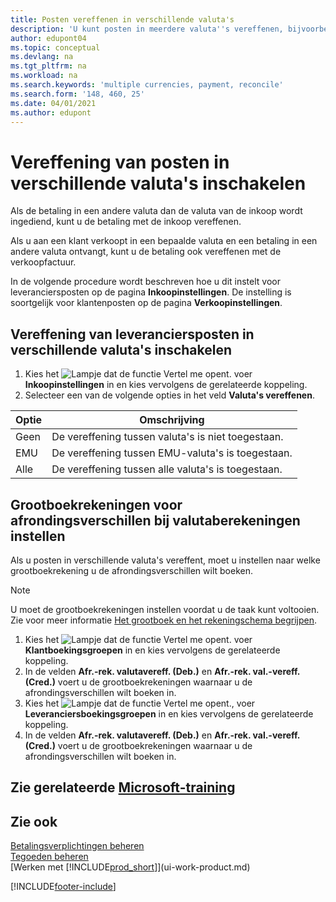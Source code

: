 ```yaml
---
title: Posten vereffenen in verschillende valuta's
description: 'U kunt posten in meerdere valuta''s vereffenen, bijvoorbeeld als u verkoopt in een bepaalde valuta en een betaling in een andere ontvangt.'
author: edupont04
ms.topic: conceptual
ms.devlang: na
ms.tgt_pltfrm: na
ms.workload: na
ms.search.keywords: 'multiple currencies, payment, reconcile'
ms.search.form: '148, 460, 25'
ms.date: 04/01/2021
ms.author: edupont
---
```

# <a name="enable-application-of-ledger-entries-in-different-currencies"></a>Vereffening van posten in verschillende valuta's inschakelen

Als de betaling in een andere valuta dan de valuta van de inkoop wordt ingediend, kunt u de betaling met de inkoop vereffenen.

Als u aan een klant verkoopt in een bepaalde valuta en een betaling in een andere valuta ontvangt, kunt u de betaling ook vereffenen met de verkoopfactuur.

In de volgende procedure wordt beschreven hoe u dit instelt voor leveranciersposten op de pagina **Inkoopinstellingen**. De instelling is soortgelijk voor klantenposten op de pagina **Verkoopinstellingen**.

## <a name="to-enable-application-of-vendor-ledger-entries-in-different-currencies"></a>Vereffening van leveranciersposten in verschillende valuta's inschakelen

1. Kies het ![Lampje dat de functie Vertel me opent.](media/ui-search/search_small.png "Vertel me wat u wilt doen") voer **Inkoopinstellingen** in en kies vervolgens de gerelateerde koppeling.
2. Selecteer een van de volgende opties in het veld **Valuta's vereffenen**.

| Optie | Omschrijving |
| --- | --- |
| Geen |De vereffening tussen valuta's is niet toegestaan. |
| EMU |De vereffening tussen EMU-valuta's is toegestaan. |
| Alle |De vereffening tussen alle valuta's is toegestaan. |

## <a name="to-set-up-gl-accounts-for-currency-application-rounding-differences"></a>Grootboekrekeningen voor afrondingsverschillen bij valutaberekeningen instellen

Als u posten in verschillende valuta's vereffent, moet u instellen naar welke grootboekrekening u de afrondingsverschillen wilt boeken.  

> [!NOTE]  
> U moet de grootboekrekeningen instellen voordat u de taak kunt voltooien. Zie voor meer informatie [Het grootboek en het rekeningschema begrijpen](finance-general-ledger.md).

1. Kies het ![Lampje dat de functie Vertel me opent.](media/ui-search/search_small.png "Vertel me wat u wilt doen") voer **Klantboekingsgroepen** in en kies vervolgens de gerelateerde koppeling.  
2. In de velden **Afr.-rek. valutavereff. (Deb.)** en  **Afr.-rek. val.-vereff. (Cred.)** voert u de grootboekrekeningen waarnaar u de afrondingsverschillen wilt boeken in.  
3. Kies het ![Lampje dat de functie Vertel me opent.](media/ui-search/search_small.png "Vertel me wat u wilt doen"), voer **Leveranciersboekingsgroepen** in en kies vervolgens de gerelateerde koppeling.  
4. In de velden **Afr.-rek. valutavereff. (Deb.)** en  **Afr.-rek. val.-vereff. (Cred.)** voert u de grootboekrekeningen waarnaar u de afrondingsverschillen wilt boeken in.  

## <a name="see-related-microsoft-training"></a>Zie gerelateerde [Microsoft-training](/training/modules/process-foreign-currency-payments-dynamics-365-business-central/)

## <a name="see-also"></a>Zie ook

[Betalingsverplichtingen beheren](payables-manage-payables.md)  
[Tegoeden beheren](receivables-manage-receivables.md)  
[Werken met [!INCLUDE[prod_short](includes/prod_short.md)]](ui-work-product.md)


[!INCLUDE[footer-include](includes/footer-banner.md)]
